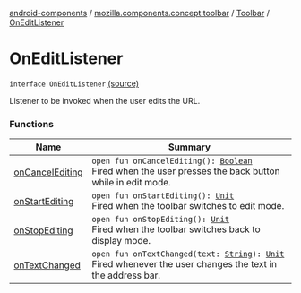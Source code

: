 [android-components](../../../index.md) / [mozilla.components.concept.toolbar](../../index.md) / [Toolbar](../index.md) / [OnEditListener](./index.md)

# OnEditListener

`interface OnEditListener` [(source)](https://github.com/mozilla-mobile/android-components/blob/master/components/concept/toolbar/src/main/java/mozilla/components/concept/toolbar/Toolbar.kt#L158)

Listener to be invoked when the user edits the URL.

### Functions

| Name | Summary |
|---|---|
| [onCancelEditing](on-cancel-editing.md) | `open fun onCancelEditing(): `[`Boolean`](https://kotlinlang.org/api/latest/jvm/stdlib/kotlin/-boolean/index.html)<br>Fired when the user presses the back button while in edit mode. |
| [onStartEditing](on-start-editing.md) | `open fun onStartEditing(): `[`Unit`](https://kotlinlang.org/api/latest/jvm/stdlib/kotlin/-unit/index.html)<br>Fired when the toolbar switches to edit mode. |
| [onStopEditing](on-stop-editing.md) | `open fun onStopEditing(): `[`Unit`](https://kotlinlang.org/api/latest/jvm/stdlib/kotlin/-unit/index.html)<br>Fired when the toolbar switches back to display mode. |
| [onTextChanged](on-text-changed.md) | `open fun onTextChanged(text: `[`String`](https://kotlinlang.org/api/latest/jvm/stdlib/kotlin/-string/index.html)`): `[`Unit`](https://kotlinlang.org/api/latest/jvm/stdlib/kotlin/-unit/index.html)<br>Fired whenever the user changes the text in the address bar. |
